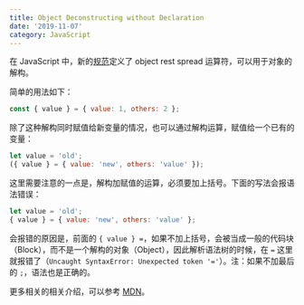 ```yaml
---
title: Object Deconstructing without Declaration
date: '2019-11-07'
category: JavaScript
---
```


在 JavaScript 中，新的[规范](https://github.com/tc39/proposal-object-rest-spread)定义了 object rest spread 运算符，可以用于对象的解构。

简单的用法如下：

```javascript
const { value } = { value: 1, others: 2 };
```

除了这种解构同时赋值给新变量的情况，也可以通过解构运算，赋值给一个已有的变量：

```javascript
let value = 'old';
({ value } = { value: 'new', others: 'value' });
```

这里需要注意的一点是，解构加赋值的运算，必须要加上括号。下面的写法会报语法错误：

```javascript
let value = 'old';
{ value } = { value: 'new', others: 'value' };
```

会报错的原因是，前面的 `{ value } =`，如果不加上括号，会被当成一般的代码块（Block），而不是一个解构的对象（Object），因此解析语法树的时候，在 `=` 这里就报错了（`Uncaught SyntaxError: Unexpected token '='`）。注：如果不加最后的 `;`，语法也是正确的。

更多相关的相关介绍，可以参考 [MDN](https://developer.mozilla.org/en-US/docs/Web/JavaScript/Reference/Operators/Destructuring_assignment#Object_destructuring)。
